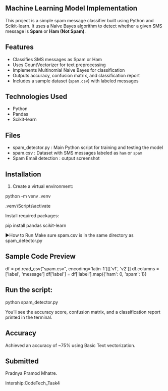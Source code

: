 ## Machine Learning Model Implementation

This project is a simple spam message classifier built using Python and Scikit-learn. It uses a Naive Bayes algorithm to detect 
whether a given SMS message is **Spam** or **Ham (Not Spam)**.

## Features

- Classifies SMS messages as Spam or Ham
- Uses CountVectorizer for text preprocessing
- Implements Multinomial Naive Bayes for classification
- Outputs accuracy, confusion matrix, and classification report
- Includes a sample dataset (`spam.csv`) with labeled messages

## Technologies Used

- Python
- Pandas
- Scikit-learn

## Files

- spam_detector.py : Main Python script for training and testing the model
- spam.csv : Dataset with SMS messages labeled as `ham` or `spam`
- Spam Email detection : output screenshot
  
##  Installation

1. Create a virtual environment:

python -m venv .venv

.venv\Scripts\activate  

Install required packages:

pip install pandas scikit-learn

▶How to Run
Make sure spam.csv is in the same directory as spam_detector.py

## Sample Code Preview

df = pd.read_csv("spam.csv", encoding='latin-1')[['v1', 'v2']]
df.columns = ['label', 'message']
df['label'] = df['label'].map({'ham': 0, 'spam': 1})

## Run the script:

python spam_detector.py

You’ll see the accuracy score, confusion matrix, and a classification report printed in the terminal.

## Accuracy

Achieved an accuracy of ~75% using Basic Text vectorization.

## Submitted

Pradnya Pramod Mhatre.

Intership:CodeTech_Task4


